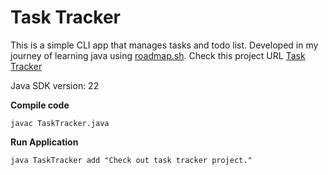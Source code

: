 # Task Tracker
This is a simple CLI app that manages tasks and todo list. Developed in my journey of learning java using [roadmap.sh](https://roadmap.sh). Check this project URL [Task Tracker](https://roadmap.sh/projects/task-tracker)

Java SDK version: 22

**Compile code**
```shell
javac TaskTracker.java
```

**Run Application**
```shell
java TaskTracker add "Check out task tracker project."
```
